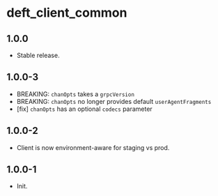 # deft_client_common

## 1.0.0

- Stable release.

## 1.0.0-3

- BREAKING: `chanOpts` takes a `grpcVersion`
- BREAKING: `chanOpts` no longer provides default `userAgentFragments`
- [fix] `chanOpts` has an optional `codecs` parameter

## 1.0.0-2

- Client is now environment-aware for staging vs prod.

## 1.0.0-1

- Init.
